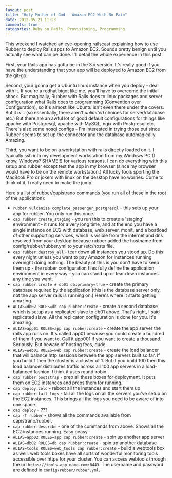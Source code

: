 ```yaml
---
layout: post
title: "Holy Mother of God - Amazon EC2 With No Pain"
date: 2012-05-21 11:23
comments: true
categories: Ruby on Rails, Provisioning, Programming 
---
```

This weekend I watched an eye-opening [railscast](http://railscasts.com/episodes/347-rubber-and-amazon-ec2) explaining how to use Rubber to deploy Rails apps to Amazon EC2.  Sounds pretty benign until you actually see what can be done.  I'll detail the whole experience in this post.

<!-- more -->

First, your Rails app has gotta be in the 3.x version.  It's really good if you have the understanding that your app will be deployed to Amazon EC2 from the git-go.  

Second, your gonna get a Ubuntu linux instance when you deploy - deal with it.  If you're a redhat bigot like me, you'll have to overcome the initial shock.  But magically, Rubber with Rails does to linux packages and server configuration what Rails does to programming (Convention over Configuration), so it's almost like Ubuntu isn't even there under the covers.  But it is...  (so essentially, there aren't _unlimited_ choices for server/database etc.)  But there are an awful lot of good default configurations for things like apache with Postgresql, apache with MySQL, ngix with Postgresql etc.  There's also some nosql configs - I'm interested in trying those out since Rubber seems to set up the connector and the database automagically.  Amazing.

Third, you want to be on a workstation with rails directly loaded on it. I typically ssh into my development workstation from my Windows PC (I know, Windows?  SHAME!!) for various reasons.  I can do everything with this setup and rubber except test the app in my browser (since my browser would have to be on the remote workstation.)  All lucky fools sporting the MacBook Pro or jokers with linux on the desktop have no worries.  Come to think of it, I really need to make the jump.

Here's a list of rubber/capistrano commands (you run all of these in the root of the application):

* `rubber vulcanize complete_passenger_postgresql` - this sets up your app for rubber.  You only run this once.
* `cap rubber:create_staging` - you run this to create a 'staging' environment - it runs for a very long time, and at the end you have a single instance on EC2 with database, web server, monit, and a boatload of other supporting services, which is visible from the internet and dns resolved from your desktop because rubber added the hostname from config/rubber/rubber.yml to your /etc/hosts file.
* `cap rubber:destroy_all` - tear down all instances you stood up.  Do this every night unless you want to pay Amazon for instances running overnight doing nothing.  The beauty of this is you don't have to keep them up - the rubber configuration files fully define the application environment in every way - you can stand up or tear down instances any time you want.
* `cap rubber:create # db01 db:primary=true` - create the primary database required by the application (this is the database server only, not the app server rails is running on.)  Here's where it starts getting amazing.
* `ALIAS=db02 ROLES=db cap rubber:create` - create a second database which is setup as a replicated slave to db01 above.  That's right, I said replicated slave.  All the replicaton configuration is done for you.  It's amazing.
* `ALIAS=app01 ROLES=app cap rubber:create` - create the app server the rails app runs on.  It's called app01 because you could create a hundred of them if you want to.  Call it app001 if you want to create a thousand.  Seriously.  But beware of hosting fees, dude.
* `ALIAS=web01 ROLES=web cap rubber:create` - create the load balancer that will balance http sessions between the app servers built so far.  If you build 1 then the cluster is a cluster of 1.  But if you build 100 then this load balancer distributes traffic across all 100 app servers in a load-balanced fashion.  I think it uses round-robin. 
* `cap rubber:bootstrap` - prep all these boxes for deployment.  It puts them on EC2 instances and preps them for running.
* `cap deploy:cold` - reboot all the instances and start them up
* `cap rubber:tail_logs` - tail all the logs on all the servers you've setup on the EC2 instances.  This brings all the logs you need to be aware of into one space.
* `cap deploy` - ???
* `cap -T rubber` - shows all the commands available from capistrano/rubber.
* `cap rubber:describe` - one of the commands from above.  Shows all the EC2 instances running.  Easy peasy.
* `ALIAS=app02 ROLES=app cap rubber:create` - spin up another app server
* `ALIAS=db02 ROLES=db cap rubber:create` - spin up another database
* `ALIAS=tools ROLES=web_tools cap rubber:create` - build a webtools box as well.  web tools boxes have all sorts of wonderful monitoring tools accessible over https for your cluster.  You can access webtools through the url `https://tools.app_name.com:8443`.  The username and password are defined in `config/rubber/rubber.yml`.
